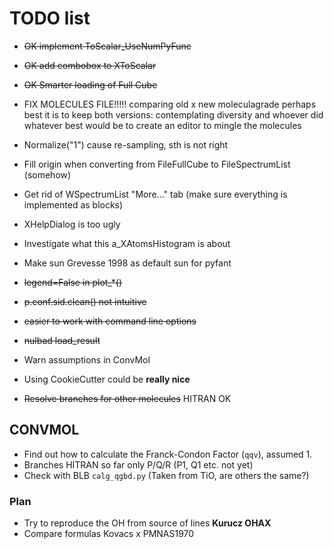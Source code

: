 # TODO list

  - ~~OK implement ToScalar_UseNumPyFunc~~
  - ~~OK add combobox to XToScalar~~
  - ~~OK Smarter loading of Full Cube~~
  
  
  
  - FIX MOLECULES FILE!!!!!
    comparing old x new moleculagrade
    perhaps best it is to keep both versions: contemplating diversity and whoever did whatever
    best would be to create an editor to mingle the molecules
  
  
  - Normalize("1") cause re-sampling, sth is not right
  - Fill origin when converting from FileFullCube to FileSpectrumList (somehow)
  - Get rid of WSpectrumList "More..." tab (make sure everything is implemented as blocks)
  - XHelpDialog is too ugly
  - Investigate what this a_XAtomsHistogram is about
  - Make sun Grevesse 1998 as default sun for pyfant
  - ~~legend=False in plot_*()~~
  - ~~p.conf.sid.clean() not intuitive~~
  - ~~easier to work with command line options~~
  - ~~nulbad load_result~~
  - Warn assumptions in ConvMol
  - Using CookieCutter could be **really nice**
  - ~~Resolve branches for other molecules~~ HITRAN OK


## CONVMOL

  - Find out how to calculate the Franck-Condon Factor (`qqv`), assumed 1.
  - Branches HITRAN so far only P/Q/R (P1, Q1 etc. not yet)
  - Check with BLB `calg_qgbd.py` (Taken from TiO, are others the same?)
  
  
 ### Plan
 
 - Try to reproduce the OH from source of lines **Kurucz OHAX**
 - Compare formulas Kovacs x PMNAS1970 
    
    
    